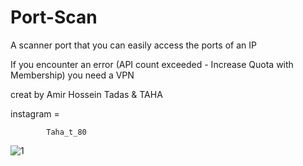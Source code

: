 # Port-Scan


A scanner port that you can easily access the ports of an IP


If you encounter an error (API count exceeded - Increase Quota with Membership)   you need a VPN
        
        
creat by Amir Hossein Tadas & TAHA

instagram = 

            Taha_t_80


![1](https://user-images.githubusercontent.com/83164596/119132303-caa62180-ba4f-11eb-8064-6ed3e4703f98.PNG)
